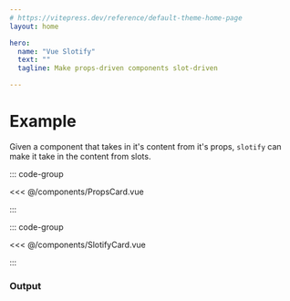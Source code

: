 ```yaml
---
# https://vitepress.dev/reference/default-theme-home-page
layout: home

hero:
  name: "Vue Slotify"
  text: ""
  tagline: Make props-driven components slot-driven

---
```


# Example

Given a component that takes in it's content from it's props, `slotify` can make it take in the content from slots.

::: code-group

<<< @/components/PropsCard.vue

:::

::: code-group

<<< @/components/SlotifyCard.vue

:::

<script setup lang="ts">
import SlotifyCard from "./components/SlotifyCard.vue"
</script>

### Output

<SlotifyCard />
